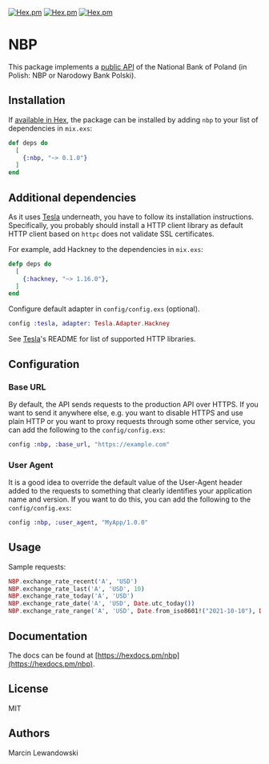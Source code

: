 [![Hex.pm](https://img.shields.io/hexpm/v/nbp.svg)](http://hex.pm/packages/nbp)
[![Hex.pm](https://img.shields.io/hexpm/dt/nbp.svg)](https://hex.pm/packages/nbp)
[![Hex.pm](https://img.shields.io/hexpm/dw/nbp.svg)](https://hex.pm/packages/nbp)

# NBP

This package implements a [public API](http://api.nbp.pl) of the National Bank of 
Poland (in Polish: NBP or Narodowy Bank Polski). 

## Installation

If [available in Hex](https://hex.pm/docs/publish), the package can be installed
by adding `nbp` to your list of dependencies in `mix.exs`:

```elixir
def deps do
  [
    {:nbp, "~> 0.1.0"}
  ]
end
```

## Additional dependencies

As it uses [Tesla](https://github.com/teamon/tesla) underneath, you
have to follow its installation instructions. Specifically, you probably 
should install a HTTP client library as default HTTP client based on `httpc` 
does not validate SSL certificates.

For example, add Hackney to the dependencies in `mix.exs`:

```elixir
defp deps do
  [
    {:hackney, "~> 1.16.0"},
  ]
end
```

Configure default adapter in `config/config.exs` (optional).

```elixir
config :tesla, adapter: Tesla.Adapter.Hackney
```

See [Tesla](https://github.com/teamon/tesla)'s README for list of
supported HTTP libraries.

## Configuration

### Base URL

By default, the API sends requests to the production API over HTTPS. 
If you want to send it anywhere else, e.g. you want to disable HTTPS and
use plain HTTP or you want to proxy requests through some other service, you 
can add the following to the `config/config.exs`:

```elixir
config :nbp, :base_url, "https://example.com"
```

### User Agent

It is a good idea to override the default value of the User-Agent header added
to the requests to something that clearly identifies your application name and
version. If you want to do this, you can add the following to the `config/config.exs`:

```elixir
config :nbp, :user_agent, "MyApp/1.0.0"
```

## Usage

Sample requests:

```elixir
NBP.exchange_rate_recent('A', 'USD')
NBP.exchange_rate_last('A', 'USD', 10)
NBP.exchange_rate_today('A', 'USD')
NBP.exchange_rate_date('A', 'USD', Date.utc_today())
NBP.exchange_rate_range('A', 'USD', Date.from_iso8601!("2021-10-10"), Date.from_iso8601!("2021-11-10"))
```

## Documentation

The docs can be found at 
[https://hexdocs.pm/nbp](https://hexdocs.pm/nbp).


## License

MIT

## Authors

Marcin Lewandowski